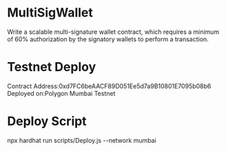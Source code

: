 # MultiSigWallet
Write a scalable multi-signature wallet contract, which requires a minimum of 60% authorization by the signatory wallets to perform a transaction.  

# Testnet Deploy
Contract Address:0xd7FC6beAACF89D051Ee5d7a9B10801E7095b08b6
Deployed on:Polygon Mumbai Testnet

# Deploy Script
npx hardhat run scripts/Deploy.js --network mumbai

